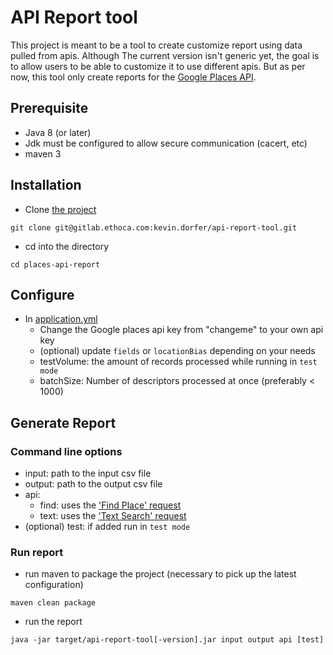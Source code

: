 # API Report tool

This project is meant to be a tool to create customize report using data pulled from apis.
Although The current version isn't generic yet, the goal is to allow users to be able to customize it to use different apis.
But as per now, this tool only create reports for the [Google Places API](https://developers.google.com/places/web-service/overview).

## Prerequisite
* Java 8 (or later)
* Jdk must be configured to allow secure communication (cacert, etc)
* maven 3

## Installation
* Clone [the project](https://gitlab.ethoca.com/kevin.dorfer/api-report-tool)
```
git clone git@gitlab.ethoca.com:kevin.dorfer/api-report-tool.git
```
* cd into the directory
```
cd places-api-report
```

## Configure
* In [application.yml](src/main/resources/application.yml)
    * Change the Google places api key from "changeme" to your own api key
    * (optional) update `fields` or `locationBias` depending on your needs
    * testVolume: the amount of records processed while running in `test mode`
    * batchSize: Number of descriptors processed at once (preferably < 1000)

## Generate Report
### Command line options
* input: path to the input csv file
* output: path to the output csv file
* api:
    * find: uses the ['Find Place' request](https://developers.google.com/places/web-service/search?hl=en_US)
    * text: uses the ['Text Search' request](https://developers.google.com/places/web-service/search?hl=en_US)
* (optional) test: if added run in `test mode`

### Run report
* run maven to package the project (necessary to pick up the latest configuration)
```
maven clean package
```
* run the report
```
java -jar target/api-report-tool[-version].jar input output api [test]
```